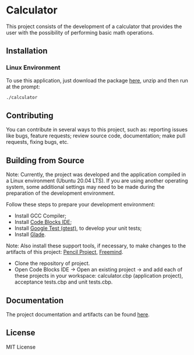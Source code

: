 # Calculator

This project consists of the development of a calculator that provides the user with the possibility of
performing basic math operations.

## Installation

### Linux Environment

To use this application, just download the package [here](https://github.com/dancodingbr/calculator/tree/main/installer/linux/calculator.zip), unzip and then run at the prompt: 

```sh
./calculator
```

## Contributing

You can contribute in several ways to this project, such as: reporting issues like bugs, feature requests; review source code, documentation; make pull requests, fixing bugs, etc.

## Building from Source

Note: Currently, the project was developed and the application compiled in a Linux environment (Ubuntu 20.04 LTS). If you are using another operating system, some additional settings may need to be made during the preparation of the development environment.

Follow these steps to prepare your development environment:

- Install GCC Compiler;
- Install [Code Blocks IDE](https://www.codeblocks.org/);
- Install [Google Test (gtest)](https://github.com/google/googletest), to develop your unit tests;
- Install [Glade](https://glade.gnome.org/).

Note: Also install these support tools, if necessary, to make changes to the artifacts of this project: [Pencil Project](https://pencil.evolus.vn/), [Freemind](https://sourceforge.net/projects/freemind/).

- Clone the repository of project.
- Open Code Blocks IDE -> Open an existing project -> and add each of these projects in your workspace: calculator.cbp (application project), acceptance tests.cbp and unit tests.cbp.

## Documentation

The project documentation and artifacts can be found [here](https://github.com/dancodingbr/calculator/tree/main/docs).

## License

MIT License

